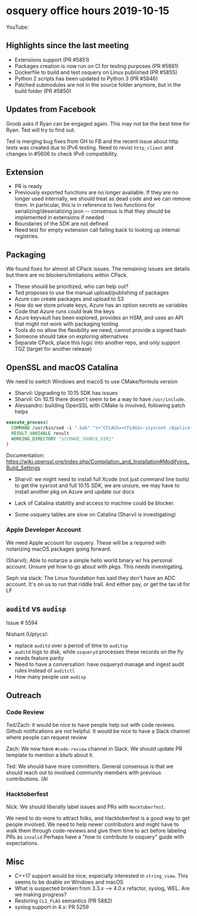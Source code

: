 # osquery office hours 2019-10-15

YouTube: 


## Highlights since the last meeting

* Extensions support (PR #5851)
* Packages creation is now run on CI for testing purposes (PR #5881)
* Dockerfile to build and test osquery on Linux published (PR #5855)
* Python 2 scripts has been updated to Python 3 (PR #5846)
* Patched submodules are not in the source folder anymore, but in the build folder (PR #5850)

## Updates from Facebook

Groob asks if Ryan can be engaged again. This may not be the best time for Ryan. Ted will try to find out.

Ted is merging bug fixes from GH to FB and the recent issue about http tests was created due to IPv6 testing. 
Need to revist `http_client` and changes in #5606 to check IPv6 compatibility.

## Extension

* PR is ready
* Previously exported functions are no longer available. If they are no longer used internally, we should treat as dead code and we can remove them. 
In particular, this is in reference to two functions for serializing/deserializing json -- consensus is that they should be implemented in extensions if needed
* Boundaries of the SDK are not defined
* Need test for empty extension call failing back to looking up internal registries.

## Packaging

We found fixes for almost all CPack issues. The remaining issues are details but there are no blockers/limitations within CPack.

* These should be prioritized, who can help out?
* Ted proposes to use the manual upload/publishing of packages
* Azure can create packages and upload to S3
* How do we store private keys, Azure has an option secrets as variables
* Code that Azure runs could leak the keys
* Azure keyvault has been explored, provides an HSM, and uses an API that might not work with packaging tooling
* Tools do no allow the flexibility we need, cannot provide a signed hash
* Someone should take on exploring alternatives
* Separate CPack, place this logic into another repo, and only support TGZ (target for another release)

## OpenSSL and macOS Catalina

We need to switch Windows and macoS to use CMake/formula version 

* Sharvil: Upgrading to 10.15 SDK has issues
* Sharvil: On 10.15 there doesn't seem to be a way to have `/usr/include`.
* Alessandro: building OpenSSL with CMake is involved, following patch helps

```cmake
execute_process(
  COMMAND /usr/bin/sed -i ".bak" "s+^CFLAGS=+CFLAGS=-isysroot /Applications/Xcode.app/Contents/Developer/Platforms/MacOSX.platform/Developer/SDKs/MacOSX.sdk +g" "${CMAKE_SOURCE_DIR}/Makefile"
  RESULT_VARIABLE result
  WORKING_DIRECTORY "${CMAKE_SOURCE_DIR}"
)
```

Documentation: https://wiki.openssl.org/index.php/Compilation_and_Installation#Modifying_Build_Settings

* Sharvil: we might need to install full Xcode (not just command line tools) to get the sysroot and full 10.15 SDK, we are unsure, we may have to install another pkg on Azure and update our docs
* Lack of Catalina stability and access to machine could be blocker.

* Some osquery tables are slow on Catalina (Sharvil is investigating)

### Apple Developer Account

We need Apple account for osquery. These will be a required with notarizing macOS packages going forward.

(Sharvil); Able to notarize a simple hello world binary w/ his personal account. Unsure yet how to go about with pkgs. This needs investigating.

Seph via slack: The Linux foundation has said they don't have an ADC account. It's on us to run that riddle trail. And either pay, or get the tax id for LF




## `auditd` vs `audisp`

Issue # 5594

Nishant (Uptycs): 

* replace `auditd` over a period of time to `auditsp`
* `auditd` logs to disk, while `osqueryd` processes these records on the fly
* needs feature parity
* Need to have a conversation: have osqueryd manage and ingest audit rules instead of `auditctl`
* How many people use `audisp`


## Outreach

### Code Review

Ted/Zach: it would be nice to have people help out with code reviews. 
Github notifications are not helpful. It would be nice to have a Slack channel where people can request review

Zach: We now have `#code-review` channel in Slack. We should update PR template to mention a blurb about it.

Ted: We should have more committers. General consensus is that we should reach out to involved community members with previous contributions. (Al


### Hacktoberfest

Nick: We should liberally label issues and PRs with `Hacktoberfest`.

We need to do more to attract folks, and Hacktoberfest is a good way to get people involved. 
We need to help newer contributors and might have to walk them through code-reviews and give them time to act before labeling PRs as `invalid`
Perhaps have a "how to contribute to osquery" guide with expectations.


## Misc

* C++17 support would be nice, especially interested in `string_view`. This seems to be doable on Windows and macOS
* What is suspected broken from 3.3.x --> 4.0.x refactor, syslog, WEL. Are we making progress?
* Restoring `CLI_FLAG` semantics (PR 5882)
* syslog support in 4.x: PR 5259
